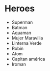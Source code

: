 # Heroes

- Superman
- Batman
- Aquaman
- Mujer Maravilla
- Linterna Verde
- Robin
- Atom
- Capitan américa
- Iroman
